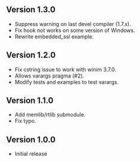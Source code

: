 Version 1.3.0
-------------
* Suppress warning on last devel compiler (1.7.x).
* Fix hook not works on some version of Windows.
* Rewrite embedded_ssl example.

Version 1.2.0
-------------
* Fix cstring issue to work with winim 3.7.0.
* Allows varargs pragma (#2).
* Modify tests and examples to test varargs.

Version 1.1.0
-------------
* Add memlib/rtlib submodule.
* Fix typo.

Version 1.0.0
-------------
* Initial release
